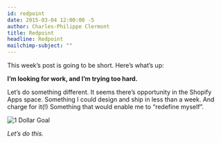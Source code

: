 ```yaml
---
id: redpoint
date: 2015-03-04 12:00:00 -5
author: Charles-Philippe Clermont
title: Redpoint
headline: Redpoint
mailchimp-subject: ""
---
```



This week’s post is going to be short.
Here’s what’s up:

**I’m looking for work, and I’m trying too hard.**

Let’s do something different.
It seems there’s opportunity in the Shopify Apps space.
Something I could design and ship in less than a week.
And charge for it(!)
Something that would enable me to “redefine myself”.

![1 Dollar Goal](https://dl.dropboxusercontent.com/u/14503566/1dollargoal.png)

*Let’s do this.*

